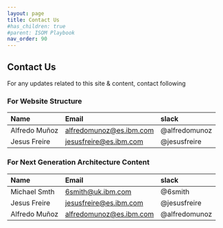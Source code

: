```yaml
---
layout: page
title: Contact Us
#has_children: true
#parent: ISOM Playbook
nav_order: 90
---
```




## Contact Us

For any updates related to this site & content, contact following

### For Website Structure


| Name                | Email                   | slack         |
|:--------------------|:------------------------|:--------------|
| Alfredo Muñoz       | alfredomunoz@es.ibm.com | @alfredomunoz |
| Jesus Freire        | jesusfreire@es.ibm.com  | @jesusfreire  |



### For Next Generation Architecture Content

| Name                | Email                      | slack               |
|:--------------------|:---------------------------|:--------------------|
| Michael Smth        | 6smith@uk.ibm.com          | @6smith             |
| Jesus Freire        | jesusfreire@es.ibm.com     | @jesusfreire        |
| Alfredo Muñoz       | alfredomunoz@es.ibm.com    | @alfredomunoz       |


